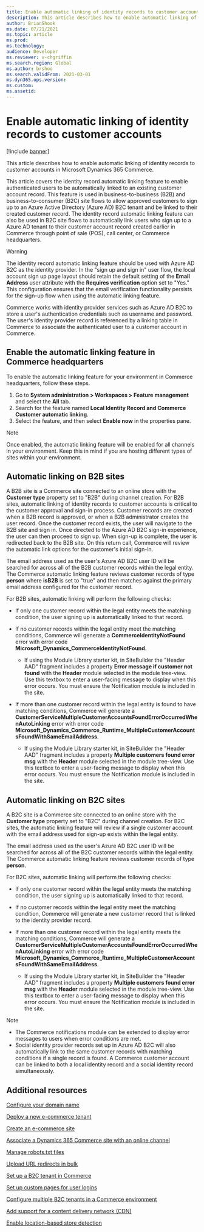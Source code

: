 ```yaml
---
title: Enable automatic linking of identity records to customer accounts
description: This article describes how to enable automatic linking of identity records to customer accounts in Microsoft Dynamics 365 Commerce.
author: BrianShook
ms.date: 07/21/2021
ms.topic: article
ms.prod: 
ms.technology: 
audience: Developer
ms.reviewer: v-chgriffin
ms.search.region: Global
ms.author: brshoo
ms.search.validFrom: 2021-03-01
ms.dyn365.ops.version: 
ms.custom: 
ms.assetid: 
---
```


# Enable automatic linking of identity records to customer accounts 

[!include [banner](includes/banner.md)]

This article describes how to enable automatic linking of identity records to customer accounts in Microsoft Dynamics 365 Commerce.

This article covers the identity record automatic linking feature to enable authenticated users to be automatically linked to an existing customer account record. This feature is used in business-to-business (B2B) and business-to-consumer (B2C) site flows to allow approved customers to sign up to an Azure Active Directory (Azure AD) B2C tenant and be linked to their created customer record. The identity record automatic linking feature can also be used in B2C site flows to automatically link users who sign up to a Azure AD tenant to their customer account record created earlier in Commerce through point of sale (POS), call center, or Commerce headquarters.

> [!WARNING] 
> The identity record automatic linking feature should be used with Azure AD B2C as the identity provider. In the "sign up and sign in" user flow, the local account sign up page layout should retain the default setting of the **Email Address** user attribute with the **Requires verification** option set to "Yes." This configuration ensures that the email verification functionality persists for the sign-up flow when using the automatic linking feature.

Commerce works with identity provider services such as Azure AD B2C to store a user's authentication credentials such as username and password. The user's identity provider  record is referenced by a linking table in Commerce to associate the authenticated user to a customer account in Commerce. 

## Enable the automatic linking feature in Commerce headquarters 

To enable the automatic linking feature for your environment in Commerce headquarters, follow these steps. 

1. Go to **System administration \> Workspaces \> Feature management** and select the **All** tab. 
1. Search for the feature named **Local Identity Record and Commerce Customer automatic linking**.
1. Select the feature, and then select **Enable now** in the properties pane.

> [!NOTE]
> Once enabled, the automatic linking feature will be enabled for all channels in your environment. Keep this in mind if you are hosting different types of sites within your environment.

## Automatic linking on B2B sites 

A B2B site is a Commerce site connected to an online store with the **Customer type** property set to "B2B" during channel creation. For B2B sites, automatic linking of identity records to customer accounts is critical to the customer approval and sign-in process. Customer records are created when a B2B record is approved, or when a B2B administrator creates the user record. Once the customer record exists, the user will navigate to the B2B site and sign in. Once directed to the Azure AD B2C sign-in experience, the user can then proceed to sign up. When sign-up is complete, the user is redirected back to the B2B site. On this return call, Commerce will review the automatic link options for the customer's initial sign-in.

The email address used as the user's Azure AD B2C user ID will be searched for across all of the B2B customer records within the legal entity. The Commerce automatic linking feature  reviews customer records of type **person** where **isB2B** is set to "true" and then matches against the primary email address configured for the customer record.

For B2B sites, automatic linking will perform the following checks:

- If only one customer record within the legal entity meets the matching condition, the user signing up is automatically linked to that record.
- If no customer records within the legal entity meet the matching conditions, Commerce will generate a **CommerceIdentityNotFound** error with error code **Microsoft_Dynamics_CommerceIdentityNotFound**.
  - If using the Module Library starter kit, in SiteBuilder the "Header AAD" fragment includes a property **Error message if customer not found** with the **Header** module selected in the module tree-view. Use this textbox to enter a user-facing message to display when this error occurs. You must ensure the Notification module is included in the site.

- If more than one customer record within the legal entity is found to have matching conditions, Commerce will generate a **CustomerServiceMultipleCustomerAccountsFoundErrorOccurredWhenAutoLinking** error with error code **Microsoft_Dynamics_Commerce_Runtime_MultipleCustomerAccountsFoundWithSameEmailAddress**.

  - If using the Module Library starter kit, in SiteBuilder the "Header AAD" fragment includes a property **Multiple customers found error msg** with the **Header** module selected in the module tree-view. Use this textbox to enter a user-facing message to display when this error occurs. You must ensure the Notification module is included in the site.

## Automatic linking on B2C sites

A B2C site is a Commerce site connected to an online store with the **Customer type** property set to "B2C" during channel creation. For B2C sites, the automatic linking feature will review if a single customer account with the email address used for sign-up exists within the legal entity.

The email address used as the user's Azure AD B2C user ID will be searched for across all of the B2C customer records within the legal entity. The Commerce automatic linking feature reviews customer records of type **person**.

For B2C sites, automatic linking will perform the following checks:

- If only one customer record within the legal entity meets the matching condition, the user signing up is automatically linked to that record.
- If no customer records within the legal entity meet the matching condition, Commerce will generate a new customer record that is linked to the identity provider record. 
- If more than one customer record within the legal entity meets the matching conditions, Commerce will generate a **CustomerServiceMultipleCustomerAccountsFoundErrorOccurredWhenAutoLinking** error with error code **Microsoft_Dynamics_Commerce_Runtime_MultipleCustomerAccountsFoundWithSameEmailAddress**.

  - If using the Module Library starter kit, in SiteBuilder the "Header AAD" fragment includes a property **Multiple customers found error msg** with the **Header** module selected in the module tree-view. Use this textbox to enter a user-facing message to display when this error occurs. You must ensure the Notification module is included in the site.

> [!NOTE]
> - The Commerce notifications module can be extended to display error messages to users when error conditions are met.
> - Social identity provider records set up in Azure AD B2C will also automatically link to the same customer records with matching conditions if a single record is found. A Commerce customer account can be linked to both a local identity record and a social identity record simultaneously.

## Additional resources

[Configure your domain name](configure-your-domain-name.md)

[Deploy a new e-commerce tenant](deploy-ecommerce-site.md)

[Create an e-commerce site](create-ecommerce-site.md)

[Associate a Dynamics 365 Commerce site with an online channel](associate-site-online-store.md)

[Manage robots.txt files](manage-robots-txt-files.md)

[Upload URL redirects in bulk](upload-bulk-redirects.md)

[Set up a B2C tenant in Commerce](set-up-B2C-tenant.md)

[Set up custom pages for user logins](custom-pages-user-logins.md)

[Configure multiple B2C tenants in a Commerce environment](configure-multi-B2C-tenants.md)

[Add support for a content delivery network (CDN)](add-cdn-support.md)

[Enable location-based store detection](enable-store-detection.md)
